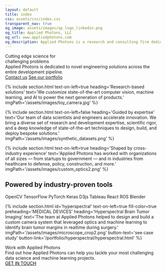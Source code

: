 ```yaml
---
layout: default
title: index
css: assets/css/index.css
transparent_nav: true
og_image: assets/images/ap_logo_linkedin.png
og_title: Applied Photons, LLC
og_url: www.appliedphotons.com
og_description: Applied Photons is a research and consulting firm dedicated to advancing machine learning, AI, and computer vision to power the next generation of products.
---
```


<div class="banner">
<div id="banner-image"></div>
<div id="banner-text">
	<div id="heading-a">Cutting edge science for<br/> challenging problems</div>
	<div id="heading-b">Applied Photons is dedicated to novel engineering solutions across the entire development pipeline.</div>
	<a href="contact.html" class="button" id="learn">Contact us</a>
	<a href="portfolio.html" class="button" id="portfolio">See our portfolio</a>
</div>
<!-- 
<div class="heading" id="heading1">Computer vision</div>
<div class="heading" id="heading2">Machine learning</div>
<div class="heading" id="heading3">Robotics</div>
 -->
</div>

{% include section.html 
	text-on-left=true
	heading='Research-based solutions'
	text='We customize state-of-the-art computer vision, machine learning, and Al to power the next generation of products.'
	imgPath='/assets/images/toy_camera.jpg'
%}

{% include section.html 
	text-on-left=false
	heading='Guided by expertise'
	text='Our team of data scientists and engineers accelerate innovation. We bring a diverse set of research and development expertise, scientific rigor, and a deep knowledge of state-of-the-art techniques to design, build, and deploy bespoke solutions.'
	imgPath='/assets/images/synthetic_datasets.png'
%}

{% include section.html 
	text-on-left=true
	heading='Shaped by cross-industry experience'
	text='Applied Photons has worked with organizations of all sizes — from startups to government — and in industries from healthcare to defense, policy, construction, and more.'
	imgPath='/assets/images/custom_optics2.png'
%}

<div class='proven-tools'>
	<h2>Powered by industry-proven tools</h2>
	<div class='icons'>
		<span>OpenCV</span>
		<span>TensorFlow</span>
		<span>PyTorch</span>
		<span>Keras</span>
		<span>D3js</span>
		<span>Tableau</span>
		<span>React</span>
		<span>ROS</span>
		<span>Blender</span>
	</div>
</div>



{% include section.html 
	id='hyperspectral'
	text-on-left=true
	fill-color=true
	preheading='MEDICAL DEVICES'
	heading='Hyperspectral Brain Tumor Imaging'
	text='The team at Applied Photons helped to design and build a custom camera system that leveraged optics and machine learning to identify brain tumor margins in realtime during surgery.'
	imgPath='/assets/images/microscope_crop2.png'
	button-text='see case study'
	button-link='/portfolio/hyperspectral/hyperspectral.html'
%}


<div class='sub-header'>
	<div class='head1'>Work with Applied Photons</div>
	<div class='head2'>Find out how Applied Photons can help you tackle your most challenging data science and machine learning projects.</div>
	<a href="{{site.baseurl}}/contact.html" class="button" style="background-color: white; color: black">GET IN TOUCH</a>
</div>

<!--  
<h2 style="text-align: center"> Computer vision &#5867; Robotics &#5867; Machine learning </h2>

 -->